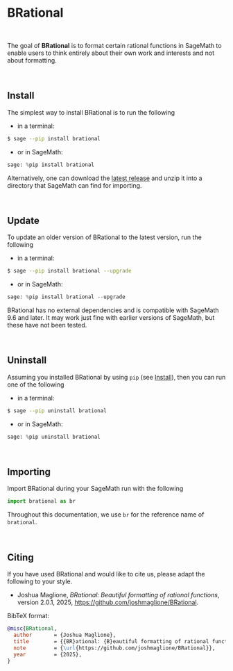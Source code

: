 # BRational

&emsp;

The goal of **BRational** is to format certain rational functions in SageMath to enable users to think entirely about their own work and interests and not about formatting.

&ensp;

## Install

The simplest way to install BRational is to run the following 

- in a terminal:

```sh
$ sage --pip install brational
```

- or in SageMath:

```python
sage: %pip install brational
```

Alternatively, one can download the [latest release](https://github.com/joshmaglione/brational/releases/latest) and unzip it into a directory that SageMath can find for importing.

&ensp;

## Update

To update an older version of BRational to the latest version, run the following 

- in a terminal: 

```sh 
$ sage --pip install brational --upgrade 
```

- or in SageMath:

```python
sage: %pip install brational --upgrade 
```

BRational has no external dependencies and is compatible with SageMath 9.6 and later. It may work just fine with earlier versions of SageMath, but these have not been tested.

&ensp;


## Uninstall

Assuming you installed BRational by using `pip` (see [Install](#install)), then you can run one of the following

- in a terminal:

```sh
$ sage --pip uninstall brational
```

- or in SageMath:

```python
sage: %pip uninstall brational
```

&ensp;


## Importing

Import BRational during your SageMath run with the following

```python
import brational as br
```

Throughout this documentation, we use `br` for the reference name of `brational`.

&ensp;

## Citing 

If you have used BRational and would like to cite us, please adapt the following to your style.

- Joshua Maglione, *BRational: Beautiful formatting of rational functions*, version 2.0.1, 2025, https://github.com/joshmaglione/BRational.

BibTeX format:

```bibtex
@misc{BRational,
  author       = {Joshua Maglione},
  title        = {{BR}ational: {B}eautiful formatting of rational functions, version 2.0.1},
  note         = {\url{https://github.com/joshmaglione/BRational}},
  year         = {2025},
}
```